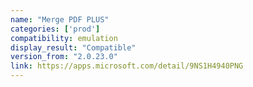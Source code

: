 ```yaml
---
name: "Merge PDF PLUS"
categories: ['prod']
compatibility: emulation
display_result: "Compatible"
version_from: "2.0.23.0"
link: https://apps.microsoft.com/detail/9NS1H4940PNG
---
```

